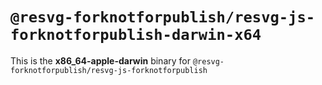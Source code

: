 # `@resvg-forknotforpublish/resvg-js-forknotforpublish-darwin-x64`

This is the **x86_64-apple-darwin** binary for `@resvg-forknotforpublish/resvg-js-forknotforpublish`
